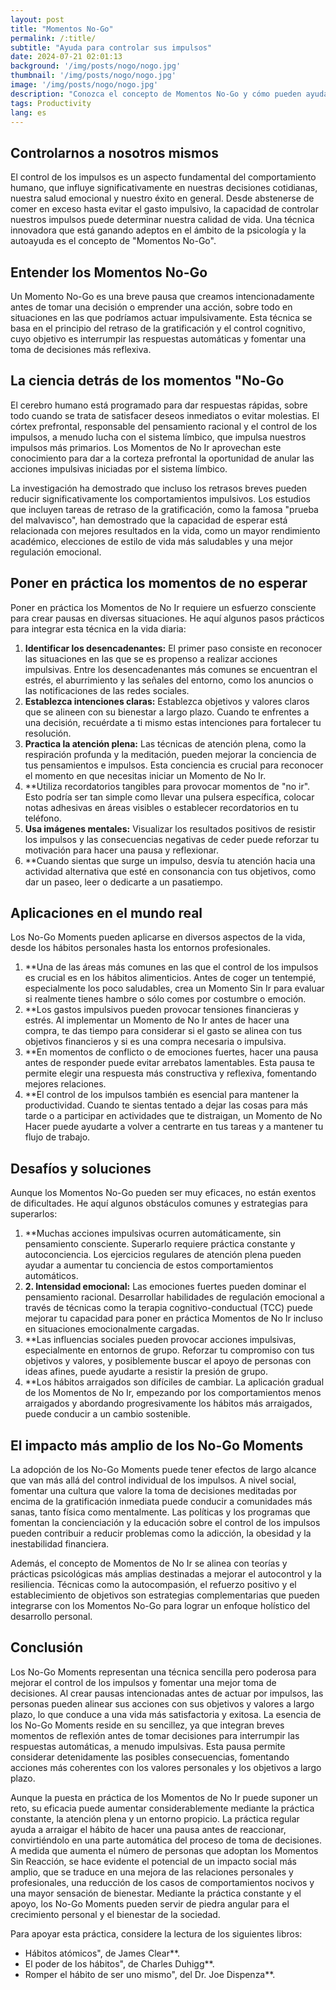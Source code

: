 ```yaml
---
layout: post 
title: "Momentos No-Go"
permalink: /:title/ 
subtitle: "Ayuda para controlar sus impulsos"
date: 2024-07-21 02:01:13
background: '/img/posts/nogo/nogo.jpg'
thumbnail: '/img/posts/nogo/nogo.jpg'
image: '/img/posts/nogo/nogo.jpg'
description: "Conozca el concepto de Momentos No-Go y cómo pueden ayudarle a controlar sus impulsos y a tomar mejores decisiones."
tags: Productivity
lang: es
---
```



## Controlarnos a nosotros mismos

El control de los impulsos es un aspecto fundamental del comportamiento humano, que influye significativamente en nuestras decisiones cotidianas, nuestra salud emocional y nuestro éxito en general. Desde abstenerse de comer en exceso hasta evitar el gasto impulsivo, la capacidad de controlar nuestros impulsos puede determinar nuestra calidad de vida. Una técnica innovadora que está ganando adeptos en el ámbito de la psicología y la autoayuda es el concepto de "Momentos No-Go".

## Entender los Momentos No-Go

Un Momento No-Go es una breve pausa que creamos intencionadamente antes de tomar una decisión o emprender una acción, sobre todo en situaciones en las que podríamos actuar impulsivamente. Esta técnica se basa en el principio del retraso de la gratificación y el control cognitivo, cuyo objetivo es interrumpir las respuestas automáticas y fomentar una toma de decisiones más reflexiva.

## La ciencia detrás de los momentos "No-Go

El cerebro humano está programado para dar respuestas rápidas, sobre todo cuando se trata de satisfacer deseos inmediatos o evitar molestias. El córtex prefrontal, responsable del pensamiento racional y el control de los impulsos, a menudo lucha con el sistema límbico, que impulsa nuestros impulsos más primarios. Los Momentos de No Ir aprovechan este conocimiento para dar a la corteza prefrontal la oportunidad de anular las acciones impulsivas iniciadas por el sistema límbico.

La investigación ha demostrado que incluso los retrasos breves pueden reducir significativamente los comportamientos impulsivos. Los estudios que incluyen tareas de retraso de la gratificación, como la famosa "prueba del malvavisco", han demostrado que la capacidad de esperar está relacionada con mejores resultados en la vida, como un mayor rendimiento académico, elecciones de estilo de vida más saludables y una mejor regulación emocional.

## Poner en práctica los momentos de no esperar

Poner en práctica los Momentos de No Ir requiere un esfuerzo consciente para crear pausas en diversas situaciones. He aquí algunos pasos prácticos para integrar esta técnica en la vida diaria:

1. **Identificar los desencadenantes:** El primer paso consiste en reconocer las situaciones en las que se es propenso a realizar acciones impulsivas. Entre los desencadenantes más comunes se encuentran el estrés, el aburrimiento y las señales del entorno, como los anuncios o las notificaciones de las redes sociales.
2. **Establezca intenciones claras:** Establezca objetivos y valores claros que se alineen con su bienestar a largo plazo. Cuando te enfrentes a una decisión, recuérdate a ti mismo estas intenciones para fortalecer tu resolución.
3. **Practica la atención plena:** Las técnicas de atención plena, como la respiración profunda y la meditación, pueden mejorar la conciencia de tus pensamientos e impulsos. Esta conciencia es crucial para reconocer el momento en que necesitas iniciar un Momento de No Ir.
4. **Utiliza recordatorios tangibles para provocar momentos de "no ir". Esto podría ser tan simple como llevar una pulsera específica, colocar notas adhesivas en áreas visibles o establecer recordatorios en tu teléfono.
5. **Usa imágenes mentales:** Visualizar los resultados positivos de resistir los impulsos y las consecuencias negativas de ceder puede reforzar tu motivación para hacer una pausa y reflexionar.
6. **Cuando sientas que surge un impulso, desvía tu atención hacia una actividad alternativa que esté en consonancia con tus objetivos, como dar un paseo, leer o dedicarte a un pasatiempo.

## Aplicaciones en el mundo real

Los No-Go Moments pueden aplicarse en diversos aspectos de la vida, desde los hábitos personales hasta los entornos profesionales.

1. **Una de las áreas más comunes en las que el control de los impulsos es crucial es en los hábitos alimenticios. Antes de coger un tentempié, especialmente los poco saludables, crea un Momento Sin Ir para evaluar si realmente tienes hambre o sólo comes por costumbre o emoción.
2. **Los gastos impulsivos pueden provocar tensiones financieras y estrés. Al implementar un Momento de No Ir antes de hacer una compra, te das tiempo para considerar si el gasto se alinea con tus objetivos financieros y si es una compra necesaria o impulsiva.
3. **En momentos de conflicto o de emociones fuertes, hacer una pausa antes de responder puede evitar arrebatos lamentables. Esta pausa te permite elegir una respuesta más constructiva y reflexiva, fomentando mejores relaciones.
4. **El control de los impulsos también es esencial para mantener la productividad. Cuando te sientas tentado a dejar las cosas para más tarde o a participar en actividades que te distraigan, un Momento de No Hacer puede ayudarte a volver a centrarte en tus tareas y a mantener tu flujo de trabajo.

## Desafíos y soluciones

Aunque los Momentos No-Go pueden ser muy eficaces, no están exentos de dificultades. He aquí algunos obstáculos comunes y estrategias para superarlos:

1. **Muchas acciones impulsivas ocurren automáticamente, sin pensamiento consciente. Superarlo requiere práctica constante y autoconciencia. Los ejercicios regulares de atención plena pueden ayudar a aumentar tu conciencia de estos comportamientos automáticos.
2. **2. Intensidad emocional:** Las emociones fuertes pueden dominar el pensamiento racional. Desarrollar habilidades de regulación emocional a través de técnicas como la terapia cognitivo-conductual (TCC) puede mejorar tu capacidad para poner en práctica Momentos de No Ir incluso en situaciones emocionalmente cargadas.
3. **Las influencias sociales pueden provocar acciones impulsivas, especialmente en entornos de grupo. Reforzar tu compromiso con tus objetivos y valores, y posiblemente buscar el apoyo de personas con ideas afines, puede ayudarte a resistir la presión de grupo.
4. **Los hábitos arraigados son difíciles de cambiar. La aplicación gradual de los Momentos de No Ir, empezando por los comportamientos menos arraigados y abordando progresivamente los hábitos más arraigados, puede conducir a un cambio sostenible.

## El impacto más amplio de los No-Go Moments

La adopción de los No-Go Moments puede tener efectos de largo alcance que van más allá del control individual de los impulsos. A nivel social, fomentar una cultura que valore la toma de decisiones meditadas por encima de la gratificación inmediata puede conducir a comunidades más sanas, tanto física como mentalmente. Las políticas y los programas que fomentan la concienciación y la educación sobre el control de los impulsos pueden contribuir a reducir problemas como la adicción, la obesidad y la inestabilidad financiera.

Además, el concepto de Momentos de No Ir se alinea con teorías y prácticas psicológicas más amplias destinadas a mejorar el autocontrol y la resiliencia. Técnicas como la autocompasión, el refuerzo positivo y el establecimiento de objetivos son estrategias complementarias que pueden integrarse con los Momentos No-Go para lograr un enfoque holístico del desarrollo personal.

## Conclusión

Los No-Go Moments representan una técnica sencilla pero poderosa para mejorar el control de los impulsos y fomentar una mejor toma de decisiones. Al crear pausas intencionadas antes de actuar por impulsos, las personas pueden alinear sus acciones con sus objetivos y valores a largo plazo, lo que conduce a una vida más satisfactoria y exitosa. La esencia de los No-Go Moments reside en su sencillez, ya que integran breves momentos de reflexión antes de tomar decisiones para interrumpir las respuestas automáticas, a menudo impulsivas. Esta pausa permite considerar detenidamente las posibles consecuencias, fomentando acciones más coherentes con los valores personales y los objetivos a largo plazo.

Aunque la puesta en práctica de los Momentos de No Ir puede suponer un reto, su eficacia puede aumentar considerablemente mediante la práctica constante, la atención plena y un entorno propicio. La práctica regular ayuda a arraigar el hábito de hacer una pausa antes de reaccionar, convirtiéndolo en una parte automática del proceso de toma de decisiones. A medida que aumenta el número de personas que adoptan los Momentos Sin Reacción, se hace evidente el potencial de un impacto social más amplio, que se traduce en una mejora de las relaciones personales y profesionales, una reducción de los casos de comportamientos nocivos y una mayor sensación de bienestar. Mediante la práctica constante y el apoyo, los No-Go Moments pueden servir de piedra angular para el crecimiento personal y el bienestar de la sociedad.

Para apoyar esta práctica, considere la lectura de los siguientes libros:

- Hábitos atómicos", de James Clear**.
- El poder de los hábitos", de Charles Duhigg**.
- Romper el hábito de ser uno mismo", del Dr. Joe Dispenza**.